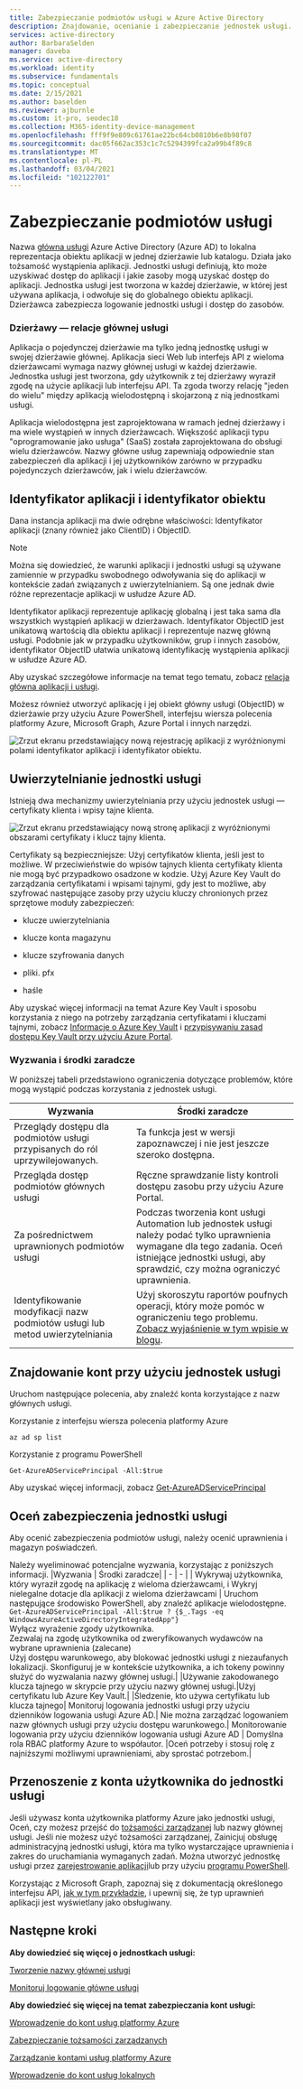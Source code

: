 ```yaml
---
title: Zabezpieczanie podmiotów usługi w Azure Active Directory
description: Znajdowanie, ocenianie i zabezpieczanie jednostek usługi.
services: active-directory
author: BarbaraSelden
manager: daveba
ms.service: active-directory
ms.workload: identity
ms.subservice: fundamentals
ms.topic: conceptual
ms.date: 2/15/2021
ms.author: baselden
ms.reviewer: ajburnle
ms.custom: it-pro, seodec18
ms.collection: M365-identity-device-management
ms.openlocfilehash: fff9f9e809c61761ae22bc64cb0810b6e8b98f07
ms.sourcegitcommit: dac05f662ac353c1c7c5294399fca2a99b4f89c8
ms.translationtype: MT
ms.contentlocale: pl-PL
ms.lasthandoff: 03/04/2021
ms.locfileid: "102122701"
---
```

# <a name="securing-service-principals"></a>Zabezpieczanie podmiotów usługi

Nazwa [główna usługi](https://docs.microsoft.com/azure/active-directory/develop/app-objects-and-service-principals) Azure Active Directory (Azure AD) to lokalna reprezentacja obiektu aplikacji w jednej dzierżawie lub katalogu.  Działa jako tożsamość wystąpienia aplikacji. Jednostki usługi definiują, kto może uzyskiwać dostęp do aplikacji i jakie zasoby mogą uzyskać dostęp do aplikacji. Jednostka usługi jest tworzona w każdej dzierżawie, w której jest używana aplikacja, i odwołuje się do globalnego obiektu aplikacji. Dzierżawca zabezpiecza logowanie jednostki usługi i dostęp do zasobów.  

### <a name="tenant-service-principal-relationships"></a>Dzierżawy — relacje głównej usługi
Aplikacja o pojedynczej dzierżawie ma tylko jedną jednostkę usługi w swojej dzierżawie głównej. Aplikacja sieci Web lub interfejs API z wieloma dzierżawcami wymaga nazwy głównej usługi w każdej dzierżawie. Jednostka usługi jest tworzona, gdy użytkownik z tej dzierżawy wyraził zgodę na użycie aplikacji lub interfejsu API. Ta zgoda tworzy relację "jeden do wielu" między aplikacją wielodostępną i skojarzoną z nią jednostkami usługi.

Aplikacja wielodostępna jest zaprojektowana w ramach jednej dzierżawy i ma wiele wystąpień w innych dzierżawcach. Większość aplikacji typu "oprogramowanie jako usługa" (SaaS) została zaprojektowana do obsługi wielu dzierżawców. Nazwy główne usług zapewniają odpowiednie stan zabezpieczeń dla aplikacji i jej użytkowników zarówno w przypadku pojedynczych dzierżawców, jak i wielu dzierżawców.

## <a name="applicationid-and-objectid"></a>Identyfikator aplikacji i identyfikator obiektu

Dana instancja aplikacji ma dwie odrębne właściwości: Identyfikator aplikacji (znany również jako ClientID) i ObjectID.

> [!NOTE] 
> Można się dowiedzieć, że warunki aplikacji i jednostki usługi są używane zamiennie w przypadku swobodnego odwoływania się do aplikacji w kontekście zadań związanych z uwierzytelnianiem. Są one jednak dwie różne reprezentacje aplikacji w usłudze Azure AD.
 

Identyfikator aplikacji reprezentuje aplikację globalną i jest taka sama dla wszystkich wystąpień aplikacji w dzierżawach. Identyfikator ObjectID jest unikatową wartością dla obiektu aplikacji i reprezentuje nazwę główną usługi. Podobnie jak w przypadku użytkowników, grup i innych zasobów, identyfikator ObjectID ułatwia unikatową identyfikację wystąpienia aplikacji w usłudze Azure AD.

Aby uzyskać szczegółowe informacje na temat tego tematu, zobacz [relacja główna aplikacji i usługi](https://docs.microsoft.com/azure/active-directory/develop/app-objects-and-service-principals).

Możesz również utworzyć aplikację i jej obiekt główny usługi (ObjectID) w dzierżawie przy użyciu Azure PowerShell, interfejsu wiersza polecenia platformy Azure, Microsoft Graph, Azure Portal i innych narzędzi. 

![Zrzut ekranu przedstawiający nową rejestrację aplikacji z wyróżnionymi polami identyfikator aplikacji i identyfikator obiektu.](./media/securing-service-accounts/secure-principal-image-1.png)

## <a name="service-principal-authentication"></a>Uwierzytelnianie jednostki usługi

Istnieją dwa mechanizmy uwierzytelniania przy użyciu jednostek usługi — certyfikaty klienta i wpisy tajne klienta. 

![ Zrzut ekranu przedstawiający nową stronę aplikacji z wyróżnionymi obszarami certyfikaty i klucz tajny klienta.](./media/securing-service-accounts/secure-principal-certificates.png)

Certyfikaty są bezpieczniejsze: Użyj certyfikatów klienta, jeśli jest to możliwe. W przeciwieństwie do wpisów tajnych klienta certyfikaty klienta nie mogą być przypadkowo osadzone w kodzie. Użyj Azure Key Vault do zarządzania certyfikatami i wpisami tajnymi, gdy jest to możliwe, aby szyfrować następujące zasoby przy użyciu kluczy chronionych przez sprzętowe moduły zabezpieczeń:

* klucze uwierzytelniania

* klucze konta magazynu

* klucze szyfrowania danych

* pliki. pfx

* haśle 

Aby uzyskać więcej informacji na temat Azure Key Vault i sposobu korzystania z niego na potrzeby zarządzania certyfikatami i kluczami tajnymi, zobacz [Informacje o Azure Key Vault](https://docs.microsoft.com/azure/key-vault/general/overview) i [przypisywaniu zasad dostępu Key Vault przy użyciu Azure Portal](https://docs.microsoft.com/azure/key-vault/general/assign-access-policy-portal). 

 ### <a name="challenges-and-mitigations"></a>Wyzwania i środki zaradcze
W poniższej tabeli przedstawiono ograniczenia dotyczące problemów, które mogą wystąpić podczas korzystania z jednostek usługi.


| Wyzwania| Środki zaradcze |
| - | - |
| Przeglądy dostępu dla podmiotów usługi przypisanych do ról uprzywilejowanych.| Ta funkcja jest w wersji zapoznawczej i nie jest jeszcze szeroko dostępna. |
| Przegląda dostęp podmiotów głównych usługi| Ręczne sprawdzanie listy kontroli dostępu zasobu przy użyciu Azure Portal. |
| Za pośrednictwem uprawnionych podmiotów usługi| Podczas tworzenia kont usługi Automation lub jednostek usługi należy podać tylko uprawnienia wymagane dla tego zadania. Oceń istniejące jednostki usługi, aby sprawdzić, czy można ograniczyć uprawnienia. |
|Identyfikowanie modyfikacji nazw podmiotów usługi lub metod uwierzytelniania |Użyj skoroszytu raportów poufnych operacji, który może pomóc w ograniczeniu tego problemu. [Zobacz wyjaśnienie w tym wpisie w blogu](https://techcommunity.microsoft.com/t5/azure-active-directory-identity/azure-ad-workbook-to-help-you-assess-solorigate-risk/ba-p/2010718).|

## <a name="find-accounts-using-service-principals"></a>Znajdowanie kont przy użyciu jednostek usługi
Uruchom następujące polecenia, aby znaleźć konta korzystające z nazw głównych usługi.

Korzystanie z interfejsu wiersza polecenia platformy Azure


`az ad sp list`

Korzystanie z programu PowerShell

`Get-AzureADServicePrincipal -All:$true` 


Aby uzyskać więcej informacji, zobacz [Get-AzureADServicePrincipal](https://docs.microsoft.com/powershell/module/azuread/get-azureadserviceprincipal?view=azureadps-2.0)

## <a name="assess-service-principal-security"></a>Oceń zabezpieczenia jednostki usługi

Aby ocenić zabezpieczenia podmiotów usługi, należy ocenić uprawnienia i magazyn poświadczeń.

Należy wyeliminować potencjalne wyzwania, korzystając z poniższych informacji.
|Wyzwania | Środki zaradcze|
| - | - |
| Wykrywaj użytkownika, który wyraził zgodę na aplikację z wieloma dzierżawcami, i Wykryj nielegalne dotacje dla aplikacji z wieloma dzierżawcami | Uruchom następujące środowisko PowerShell, aby znaleźć aplikacje wielodostępne.<br>`Get-AzureADServicePrincipal -All:$true ? {$_.Tags -eq WindowsAzureActiveDirectoryIntegratedApp"}`<br>Wyłącz wyrażenie zgody użytkownika. <br>Zezwalaj na zgodę użytkownika od zweryfikowanych wydawców na wybrane uprawnienia (zalecane) <br> Użyj dostępu warunkowego, aby blokować jednostki usługi z niezaufanych lokalizacji. Skonfiguruj je w kontekście użytkownika, a ich tokeny powinny służyć do wyzwalania nazwy głównej usługi.|
|Używanie zakodowanego klucza tajnego w skrypcie przy użyciu nazwy głównej usługi.|Użyj certyfikatu lub Azure Key Vault.|
|Śledzenie, kto używa certyfikatu lub klucza tajnego| Monitoruj logowania jednostki usługi przy użyciu dzienników logowania usługi Azure AD.|
Nie można zarządzać logowaniem nazw głównych usługi przy użyciu dostępu warunkowego.| Monitorowanie logowania przy użyciu dzienników logowania usługi Azure AD
| Domyślna rola RBAC platformy Azure to współautor. |Oceń potrzeby i stosuj rolę z najniższymi możliwymi uprawnieniami, aby sprostać potrzebom.|

## <a name="move-from-a-user-account-to-a-service-principal"></a>Przenoszenie z konta użytkownika do jednostki usługi  
Jeśli używasz konta użytkownika platformy Azure jako jednostki usługi, Oceń, czy możesz przejść do [tożsamości zarządzanej](https://docs.microsoft.com/azure/app-service/overview-managed-identity?tabs=dotnet) lub nazwy głównej usługi. Jeśli nie możesz użyć tożsamości zarządzanej, Zainicjuj obsługę administracyjną jednostki usługi, która ma tylko wystarczające uprawnienia i zakres do uruchamiania wymaganych zadań. Można utworzyć jednostkę usługi przez [zarejestrowanie aplikacji](https://docs.microsoft.com/azure/active-directory/develop/howto-create-service-principal-portal)lub przy użyciu [programu PowerShell](https://docs.microsoft.com/azure/active-directory/develop/howto-authenticate-service-principal-powershell).

Korzystając z Microsoft Graph, zapoznaj się z dokumentacją określonego interfejsu API, [jak w tym przykładzie](/powershell/azure/create-azure-service-principal-azureps), i upewnij się, że typ uprawnień aplikacji jest wyświetlany jako obsługiwany.

## <a name="next-steps"></a>Następne kroki

**Aby dowiedzieć się więcej o jednostkach usługi:**

[Tworzenie nazwy głównej usługi](../develop/howto-create-service-principal-portal.md)

 [Monitoruj logowanie główne usługi](https://docs.microsoft.com/azure/active-directory/reports-monitoring/concept-sign-ins#sign-ins-report)

**Aby dowiedzieć się więcej na temat zabezpieczania kont usługi:**

[Wprowadzenie do kont usług platformy Azure](service-accounts-introduction-azure.md)

[Zabezpieczanie tożsamości zarządzanych](service-accounts-managed-identities.md)

[Zarządzanie kontami usług platformy Azure](service-accounts-governing-azure.md)

[Wprowadzenie do kont usług lokalnych](service-accounts-on-premises.md)
